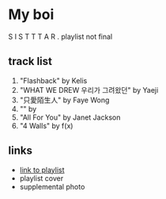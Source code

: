 # My boi

S I S T T T A R . playlist not final

## track list

1. "Flashback" by Kelis
2. "WHAT WE DREW 우리가 그려왔던" by Yaeji
3. "只愛陌生人" by Faye Wong
4. "" by
5. "All For You" by Janet Jackson
6. "4 Walls" by f(x)

## links

- [link to playlist](https://open.spotify.com/playlist/6pIDsZ9orw7ENFQ5eYIDis)
- playlist cover
- supplemental photo
